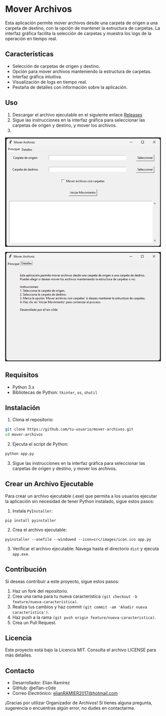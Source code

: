 # Mover Archivos

Esta aplicación permite mover archivos desde una carpeta de origen a una carpeta de destino, con la opción de mantener la estructura de carpetas. La interfaz gráfica facilita la selección de carpetas y muestra los logs de la operación en tiempo real.

## Características

- Selección de carpetas de origen y destino.
- Opción para mover archivos manteniendo la estructura de carpetas.
- Interfaz gráfica intuitiva.
- Visualización de logs en tiempo real.
- Pestaña de detalles con información sobre la aplicación.
## Uso
1. Descargar el archivo ejecutable en el siguiente enlace [Releases](https://github.com/el1an-c0de/obtener-archivos-de-varias-carpetas/releases/tag/python)
2. Sigue las instrucciones en la interfaz gráfica para seleccionar las carpetas de origen y destino, y mover los archivos.
3. 
![Captura 1](https://github.com/el1an-c0de/obtener-archivos-de-varias-carpetas/blob/main/src/images/captura-1.png)

![Captura 2](https://github.com/el1an-c0de/obtener-archivos-de-varias-carpetas/blob/main/src/images/captura-2.png)

## Requisitos

- Python 3.x
- Bibliotecas de Python: `tkinter`, `os`, `shutil`

## Instalación

1. Clona el repositorio:

```sh
git clone https://github.com/tu-usuario/mover-archivos.git
cd mover-archivos
```
2. Ejecuta el script de Python:
```sh
python app.py
```
3. Sigue las instrucciones en la interfaz gráfica para seleccionar las carpetas de origen y destino, y mover los archivos.

## Crear un Archivo Ejecutable
Para crear un archivo ejecutable (.exe) que permita a los usuarios ejecutar la aplicación sin necesidad de tener Python instalado, sigue estos pasos:
1. Instala ```PyInstaller```:
```
pip install pyinstaller
```
2. Crea el archivo ejecutable:
```
pyinstaller --onefile --windowed --icon=src/images/icon.ico app.py
```
3. Verificar el archivo ejecutable:
Navega hasta el directorio ```dist``` y ejecuta ```app.exe```.

## Contribución
Si deseas contribuir a este proyecto, sigue estos pasos:

1. Haz un fork del repositorio.
2. Crea una rama para tu nueva característica ```(git checkout -b feature/nueva-caracteristica)```.
3. Realiza tus cambios y haz commit ```(git commit -am 'Añadir nueva característica')```.
4. Haz push a la rama ```(git push origin feature/nueva-caracteristica)```.
5. Crea un Pull Request.

## Licencia
Este proyecto está bajo la Licencia MIT. Consulta el archivo LICENSE para más detalles.

## Contacto
- Desarrollador: Elian Ramírez
- GitHub: @el1an-c0de
- Correo Electrónico: elianRAMIER2017@hotmail.com

¡Gracias por utilizar Organizador de Archivos! Si tienes alguna pregunta, sugerencia o encuentras algún error, no dudes en contactarme.
